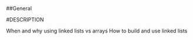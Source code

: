 ##General

#DESCRIPTION

When and why using linked lists vs arrays
How to build and use linked lists
